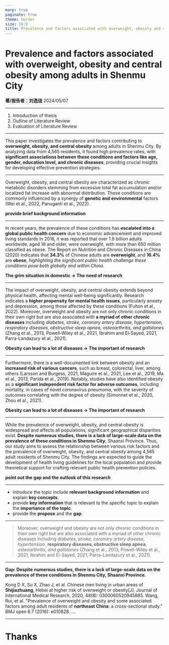 ```yaml
---
marp: true
paginate: true
theme: border
size: 16:9
title: Prevalence and factors associated with overweight, obesity and central obesity among adults
---
```


<!-- _class: lead -->

# Prevalence and factors associated with overweight, obesity and central obesity among adults in Shenmu City

**著/报告者：刘逸珑**
2024/05/07

<!-- Hello everyone, I'm Liu Yilong from Group 6, and I would like to give you a brief report on the Literature Reveiw part of the article selected by our group -->

---

<!-- _header: Content -->

1. Introduction of thesis
2. Outline of Literature Review
3. Evaluation of Literature Review

<!-- My talk today will be divided into the following sections  -->

---

<!-- _header: Introduction -->

This paper investigates the prevalence and factors contributing to **overweight, obesity, and central obesity** among adults in Shenmu City. By analyzing data from 4,565 residents, it found high prevalence rates, with **significant associations between these conditions and factors like age, gender, education level, and chronic diseases**, providing crucial insights for developing effective prevention strategies.

<!--
Basically, In this article, author use t-test and chi-square to determine whether two factors are statistically significant, and use multivariable logistic regression to analyzer the data collect by questionnaire and body measurements in shenmu citys, and found this assocations.
-->

---

<!-- _header: Outline -->

Overweight, obesity, and central obesity are characterized as chronic metabolic disorders stemming from excessive total fat accumulation and/or localized fat increase with abnormal distribution. These conditions are commonly influenced by a synergy of **genetic and environmental** factors (Wei et al., 2022, Panuganti et al., 2022).

**provide brief background information**

<!--Firstly, provide some defination and breif background info, like overweight relative to genetic or environmental factor-->

---

<!-- _header: Outline -->

In recent years, the prevalence of these conditions has **escalated into a global public health concern** due to economic advancement and improved living standards
In 2016, it was reported that over 1.9 billion adults worldwide, aged 18 
and older, were overweight, with more than 650 million classified as 
obese. The Report on Nutrition and Chronic Diseases in China (2020) 
indicates that **34.3%** of Chinese adults are **overweight**, and **16.4%** are **obese**, *highlighting the significant public health challenge these conditions pose both globally and within China.*

**The grim situation in domestic -> The need of research**

<!-- Use data provided by authoritative organizations to prove the seriousness of the domestic situation and lead to the need for research -->

---

<!-- _header: Outline -->

The impact of overweight, obesity, and central obesity extends beyond physical health, affecting mental well-being significantly.  Research indicates a **higher propensity for mental health issues**, particularly anxiety and depression, among those affected by these conditions (Fulton et al., 2022). Moreover, overweight and obesity are not only chronic conditions in their own right but are also associated with **a myriad of other chronic diseases** including *diabetes, stroke, coronary artery disease, hypertension, respiratory diseases, obstructive sleep apnea, osteoarthritis, and gallstones* (Zhang et al., 2013, Powell-Wiley et al., 2021, Ibrahim and El-Sayed, 2021, Parra-Landazury et al., 2021).

**Obesity can lead to a lot of diseases -> The important of research**

---

<!-- _header: Outline -->

Furthermore, there is a well-documented link between obesity and an **increased risk of various cancers**, such as breast, colorectal, liver, among others (Larsson and Burgess, 2021, Maguire et al., 2021, Lee et al., 2019, Ma et al., 2013, Parida et al., 2019). Notably, studies have also identified obesity as a **significant independent risk factor for adverse outcomes**, including mortality, in cases of novel coronavirus pneumonia, with the severity of outcomes correlating with the degree of obesity (Simonnet et al., 2020, Zhou et al., 2021).

**Obesity can lead to a lot of diseases -> The important of research**

---

<!-- _header: Outline -->

While the prevalence of overweight, obesity, and central obesity is widespread and affects all populations, significant geographical disparities exist. **Despite numerous studies, there is a lack of large-scale data on the prevalence of these conditions in Shenmu City**, Shaanxi Province. Thus, our study aims to assess the relationship between various risk factors and the prevalence of overweight, obesity, and central obesity among 4,565 adult residents of Shenmu City. The findings are expected to guide the development of health living guidelines for the local population and provide theoretical support for crafting relevant public health prevention policies.

**point out the gap and the outlook of this research**

---

<!-- _header: Outline -->

- introduce the topic include **relevant background information** and explain **key concepts**.
- provide **key information** that is relevant to the specific topic to explain the **importance of the topic**.
- provide the **propose** and the **gap**. 

---

<!-- _header: Evaluation -->

>  Moreover, overweight and obesity are not only 
chronic conditions in their own right but are also associated with a 
myriad of other chronic diseases including *diabetes, stroke, coronary 
artery disease, hypertension*, **respiratory diseases, obstructive sleep 
apnea**, *osteoarthritis, and gallstones* (Zhang et al., 2013, Powell-Wiley et al., 2021, Ibrahim and El-Sayed, 2021, Parra-Landazury et al., 2021).

<!--
Based on a review of the literature, there is no description of respiratory diseases found in any of the articles cited here.
-->

---

<!-- _header: Evalutation -->

**Gap: Despite numerous studies, there is a lack of large-scale data on the prevalence of these conditions in Shenmu City, Shaanxi Province.**

<!-- 
Let's go back to the gap of research we just talked about here.
the gap is although there is a lot of relative aritcles about other place,
Since the region is an important factor influencing the results of the study, Shenmu needs such a study.

However, the article does not quote any previous articles to evaluate its 
methodology or factors they found maybe relative to overweight.
-->

Kong D X, Su X, Zhao J, et al. Chinese men living in urban areas of **Shijiazhuang**, Hebei at higher risk of overweight or obesity[J]. Journal of International Medical Research, 2020, 48(8): 0300060520945885.
Wang, Rui, et al. "Prevalence of overweight and obesity and some associated factors among adult residents of **northeast China**: a cross-sectional study." BMJ open 6.7 (2016): e010828.
... 

---

# Thanks

